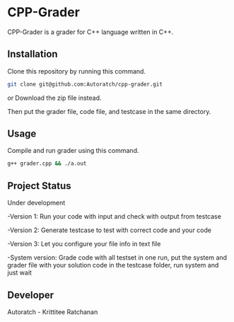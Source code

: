# CPP-Grader

CPP-Grader is a grader for C++ language written in C++.

## Installation

Clone this repository by running this command.
```bash
git clone git@github.com:Autoratch/cpp-grader.git
```
or Download the zip file instead.

Then put the grader file, code file, and testcase in the same directory.

## Usage

Compile and run grader using this command.
```bash
g++ grader.cpp && ./a.out
```

## Project Status

Under development

-Version 1: Run your code with input and check with output from testcase

-Version 2: Generate testcase to test with correct code and your code 

-Version 3: Let you configure your file info in text file

-System version: Grade code with all testset in one run, put the system and grader file with your solution code in the testcase folder, run system and just wait

## Developer
Autoratch - Krittitee Ratchanan
